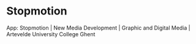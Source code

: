 # Stopmotion
App: Stopmotion | New Media Development | Graphic and Digital Media | Artevelde University College Ghent
